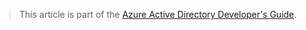 > This article is part of the [Azure Active Directory Developer's Guide](active-directory-developers-guide).